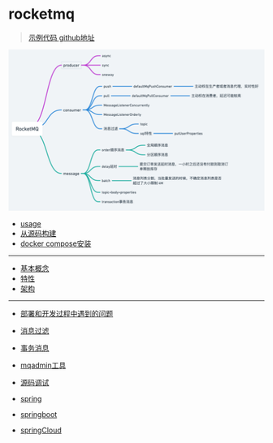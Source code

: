 # rocketmq
> [示例代码 github地址](https://github.com/jaspercliff/springbootIntegration/tree/master/rocketmqIntegration)

![outline](assets/outline.png)

- [usage](usage.md)
- [从源码构建](build.md)
- [docker compose安装](dockercompose.md)
---
- [基本概念](mq/concept.md)
- [特性](mq/feature.md)
- [架构](./architecture.md)
---
- [部署和开发过程中遇到的问题](./problems.md)
- [消息过滤](./message/messageFilter.md)
- [事务消息](./message/transaction.md)
- [mqadmin工具](./tools/mqadmin.md)


- [源码调试](./调试源码.md)
- [spring]()
- [springboot](spring/springboot.md)
- [springCloud](spring/springCloud.md)